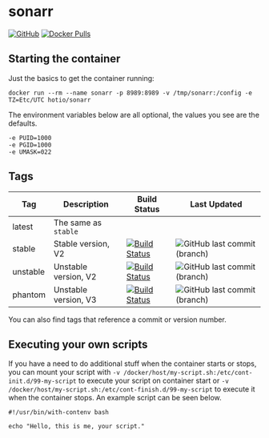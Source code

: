 # sonarr

[![GitHub](https://img.shields.io/badge/source-github-lightgrey)](https://github.com/hotio/docker-sonarr)
[![Docker Pulls](https://img.shields.io/docker/pulls/hotio/sonarr)](https://hub.docker.com/r/hotio/sonarr)

## Starting the container

Just the basics to get the container running:

```shell
docker run --rm --name sonarr -p 8989:8989 -v /tmp/sonarr:/config -e TZ=Etc/UTC hotio/sonarr
```

The environment variables below are all optional, the values you see are the defaults.

```shell
-e PUID=1000
-e PGID=1000
-e UMASK=022
```

## Tags

| Tag      | Description          | Build Status                                                                                                                                            | Last Updated                                                                                           |
| ---------|----------------------|---------------------------------------------------------------------------------------------------------------------------------------------------------|--------------------------------------------------------------------------------------------------------|
| latest   | The same as `stable` |                                                                                                                                                         |                                                                                                        |
| stable   | Stable version, V2   | [![Build Status](https://cloud.drone.io/api/badges/hotio/docker-sonarr/status.svg?ref=refs/heads/stable)](https://cloud.drone.io/hotio/docker-sonarr)   | ![GitHub last commit (branch)](https://img.shields.io/github/last-commit/hotio/docker-sonarr/stable)   |
| unstable | Unstable version, V2 | [![Build Status](https://cloud.drone.io/api/badges/hotio/docker-sonarr/status.svg?ref=refs/heads/unstable)](https://cloud.drone.io/hotio/docker-sonarr) | ![GitHub last commit (branch)](https://img.shields.io/github/last-commit/hotio/docker-sonarr/unstable) |
| phantom  | Unstable version, V3 | [![Build Status](https://cloud.drone.io/api/badges/hotio/docker-sonarr/status.svg?ref=refs/heads/phantom)](https://cloud.drone.io/hotio/docker-sonarr)  | ![GitHub last commit (branch)](https://img.shields.io/github/last-commit/hotio/docker-sonarr/phantom)  |

You can also find tags that reference a commit or version number.

## Executing your own scripts

If you have a need to do additional stuff when the container starts or stops, you can mount your script with `-v /docker/host/my-script.sh:/etc/cont-init.d/99-my-script` to execute your script on container start or `-v /docker/host/my-script.sh:/etc/cont-finish.d/99-my-script` to execute it when the container stops. An example script can be seen below.

```shell
#!/usr/bin/with-contenv bash

echo "Hello, this is me, your script."
```
